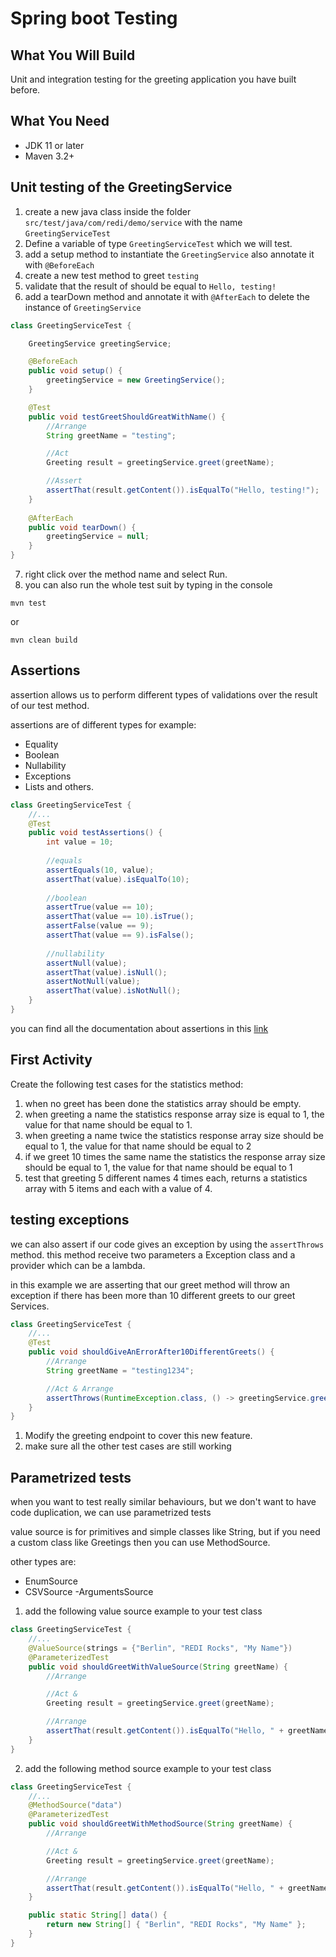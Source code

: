 # Spring boot Testing

## What You Will Build
Unit and integration testing for the greeting application you have built before.

## What You Need
- JDK 11 or later
- Maven 3.2+

## Unit testing of the GreetingService
1. create a new java class inside the folder `src/test/java/com/redi/demo/service` with the name `GreetingServiceTest`
2. Define a variable of type `GreetingServiceTest` which we will test.
3. add a setup method to instantiate the `GreetingService` also annotate it with `@BeforeEach`
4. create a new test method to greet `testing`
5. validate that the result of should be equal to `Hello, testing!`
6. add a tearDown method and annotate it with `@AfterEach` to delete the instance of `GreetingService`

```java
class GreetingServiceTest {

    GreetingService greetingService;

    @BeforeEach
    public void setup() {
        greetingService = new GreetingService();
    }

    @Test
    public void testGreetShouldGreatWithName() {
        //Arrange
        String greetName = "testing";

        //Act
        Greeting result = greetingService.greet(greetName);

        //Assert
        assertThat(result.getContent()).isEqualTo("Hello, testing!");
    }
    
    @AfterEach
    public void tearDown() {
        greetingService = null;
    }
}
```
7. right click over the method name and select Run.
8. you can also run the whole test suit by typing in the console
```shell
mvn test
```
or 
```shell
mvn clean build
```
## Assertions
assertion allows us to perform different types of validations over the result of our test method.

assertions are of different types for example:
- Equality
- Boolean
- Nullability
- Exceptions
- Lists and others.
```java
class GreetingServiceTest {
    //...
    @Test
    public void testAssertions() {
        int value = 10;
    
        //equals
        assertEquals(10, value);
        assertThat(value).isEqualTo(10);
    
        //boolean
        assertTrue(value == 10);
        assertThat(value == 10).isTrue();
        assertFalse(value == 9);
        assertThat(value == 9).isFalse();
    
        //nullability
        assertNull(value);
        assertThat(value).isNull();
        assertNotNull(value);
        assertThat(value).isNotNull();
    }
}
```
you can find all the documentation about assertions in this [link](https://junit.org/junit5/docs/current/user-guide/)

## First Activity
Create the following test cases for the statistics method:
1. when no greet has been done the statistics array should be empty.
2. when greeting a name the statistics response array size is equal to 1, the value for that name should be equal to 1.
3. when greeting a name twice the statistics response array size should be equal to 1, the value for that name should be equal to 2
4. if we greet 10 times the same name the statistics the response array size should be equal to 1, the value for that name should be equal to 1
5. test that greeting 5 different names 4 times each, returns a statistics array with 5 items and each with a value of 4.

## testing exceptions
we can also assert if our code gives an exception by using the `assertThrows` method. this method receive two parameters a Exception class and a provider which can be a lambda.

in this example we are asserting that our greet method will throw an exception if there has been more than 10 different greets to our greet Services.
```java
class GreetingServiceTest {
    //...
    @Test
    public void shouldGiveAnErrorAfter10DifferentGreets() {
        //Arrange
        String greetName = "testing1234";

        //Act & Arrange
        assertThrows(RuntimeException.class, () -> greetingService.greet(greetName));
    }
}
```
1. Modify the greeting endpoint to cover this new feature.
2. make sure all the other test cases are still working

## Parametrized tests
when you want to test really similar behaviours, but we don't want to have code duplication, we can use parametrized tests

value source is for primitives and simple classes like String, but if you need a custom class like Greetings then you can use MethodSource.

other types are:
- EnumSource
- CSVSource
-ArgumentsSource
  
1. add the following value source example to your test class
```java
class GreetingServiceTest {
    //...
    @ValueSource(strings = {"Berlin", "REDI Rocks", "My Name"})
    @ParameterizedTest
    public void shouldGreetWithValueSource(String greetName) {
        //Arrange

        //Act &
        Greeting result = greetingService.greet(greetName);

        //Arrange
        assertThat(result.getContent()).isEqualTo("Hello, " + greetName + "!");
    }
}
```
2. add the following method source example to your test class
```java
class GreetingServiceTest {
    //...
    @MethodSource("data")
    @ParameterizedTest
    public void shouldGreetWithMethodSource(String greetName) {
        //Arrange

        //Act &
        Greeting result = greetingService.greet(greetName);

        //Arrange
        assertThat(result.getContent()).isEqualTo("Hello, " + greetName + "!");
    }

    public static String[] data() {
        return new String[] { "Berlin", "REDI Rocks", "My Name" };
    }
}
```
